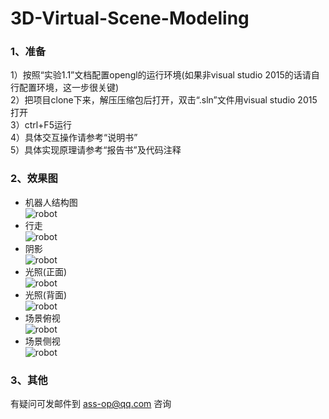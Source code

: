 # 3D-Virtual-Scene-Modeling

### 1、准备

1）按照“实验1.1”文档配置opengl的运行环境(如果非visual studio 2015的话请自行配置环境，这一步很关键)<br>
2）把项目clone下来，解压压缩包后打开，双击“.sln”文件用visual studio 2015打开<br>
3）ctrl+F5运行<br>
4）具体交互操作请参考“说明书”<br>
5）具体实现原理请参考“报告书”及代码注释<br>

### 2、效果图
* 机器人结构图<br>
![robot](https://github.com/assissionop/3D-Virtual-Scene-Modeling/raw/master/readme_picture/%E6%9C%BA%E5%99%A8%E4%BA%BA%E7%BB%93%E6%9E%84.png)
* 行走<br>
![robot](https://github.com/assissionop/3D-Virtual-Scene-Modeling/raw/master/readme_picture/%E6%95%88%E6%9E%9C%E5%9B%BE6.png)
* 阴影<br>
![robot](https://github.com/assissionop/3D-Virtual-Scene-Modeling/raw/master/readme_picture/%E6%95%88%E6%9E%9C%E5%9B%BE5.png)
* 光照(正面)<br>
![robot](https://github.com/assissionop/3D-Virtual-Scene-Modeling/raw/master/readme_picture/%E6%95%88%E6%9E%9C%E5%9B%BE3.png)
* 光照(背面)<br>
![robot](https://github.com/assissionop/3D-Virtual-Scene-Modeling/raw/master/readme_picture/%E6%95%88%E6%9E%9C%E5%9B%BE4.png)
* 场景俯视<br>
![robot](https://github.com/assissionop/3D-Virtual-Scene-Modeling/raw/master/readme_picture/%E6%95%88%E6%9E%9C%E5%9B%BE2.png)
* 场景侧视<br>
![robot](https://github.com/assissionop/3D-Virtual-Scene-Modeling/raw/master/readme_picture/%E6%95%88%E6%9E%9C%E5%9B%BE1.png)

### 3、其他
有疑问可发邮件到 ass-op@qq.com 咨询